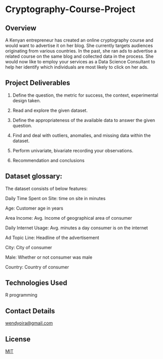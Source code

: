 # Cryptography-Course-Project

## Overview 
A Kenyan entrepreneur has created an online cryptography course and
would want to advertise it on her blog. She currently targets audiences
originating from various countries. In the past, she ran ads to
advertise a related course on the same blog and collected data in the
process. She would now like to employ your services as a Data Science
Consultant to help her identify which individuals are most likely to
click on her ads.

## Project Deliverables

1.  Define the question, the metric for success, the context,
    experimental design taken.

2.  Read and explore the given dataset.

3.  Define the appropriateness of the available data to answer the given
    question.

4.  Find and deal with outliers, anomalies, and missing data within the
    dataset.

5.  Perform univariate, bivariate recording your observations.

6.  Recommendation and conclusions

## Dataset glossary:

The dataset consists of below features:

Daily Time Spent on Site: time on site in minutes

Age: Customer age in years

Area Income: Avg. Income of geographical area of consumer

Daily Internet Usage: Avg. minutes a day consumer is on the internet

Ad Topic Line: Headline of the advertisement

City: City of consumer

Male: Whether or not consumer was male

Country: Country of consumer

## Technologies Used

R programming

## Contact Details

wendyoira@gmail.com

## License
[MIT](https://choosealicense.com/licenses/mit/)
